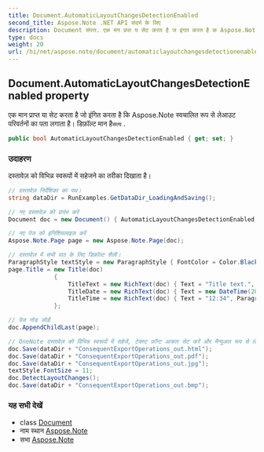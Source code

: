 ```yaml
---
title: Document.AutomaticLayoutChangesDetectionEnabled
second_title: Aspose.Note .NET API संदर्भ के लिए
description: Document संपत्त. एक मन प्रप्त य सेट करत है ज इंगत करत है क Aspose.Note स्वचलत रूप से लेआउट परवर्तनं क पत लगत है डफ़ल्ट मन हैसत्य .
type: docs
weight: 20
url: /hi/net/aspose.note/document/automaticlayoutchangesdetectionenabled/
---
```

## Document.AutomaticLayoutChangesDetectionEnabled property

एक मान प्राप्त या सेट करता है जो इंगित करता है कि Aspose.Note स्वचालित रूप से लेआउट परिवर्तनों का पता लगाता है। डिफ़ॉल्ट मान है`सत्य` .

```csharp
public bool AutomaticLayoutChangesDetectionEnabled { get; set; }
```

### उदाहरण

दस्तावेज़ को विभिन्न स्वरूपों में सहेजने का तरीका दिखाता है।

```csharp
// दस्तावेज़ निर्देशिका का पथ।
string dataDir = RunExamples.GetDataDir_LoadingAndSaving();

// नए दस्तावेज़ को प्रारंभ करें
Document doc = new Document() { AutomaticLayoutChangesDetectionEnabled = false };

// नए पेज को इनिशियलाइज़ करें
Aspose.Note.Page page = new Aspose.Note.Page(doc);

// दस्तावेज़ में सभी पाठ के लिए डिफ़ॉल्ट शैली।
ParagraphStyle textStyle = new ParagraphStyle { FontColor = Color.Black, FontName = "Arial", FontSize = 10 };
page.Title = new Title(doc)
             {
                 TitleText = new RichText(doc) { Text = "Title text.", ParagraphStyle = textStyle },
                 TitleDate = new RichText(doc) { Text = new DateTime(2011, 11, 11).ToString("D", CultureInfo.InvariantCulture), ParagraphStyle = textStyle },
                 TitleTime = new RichText(doc) { Text = "12:34", ParagraphStyle = textStyle }
             };

// पेज नोड जोड़ें
doc.AppendChildLast(page);

// OneNote दस्तावेज़ को विभिन्न स्वरूपों में सहेजें, टेक्स्ट फ़ॉन्ट आकार सेट करें और मैन्युअल रूप से लेआउट परिवर्तनों का पता लगाएं।
doc.Save(dataDir + "ConsequentExportOperations_out.html");            
doc.Save(dataDir + "ConsequentExportOperations_out.pdf");            
doc.Save(dataDir + "ConsequentExportOperations_out.jpg");            
textStyle.FontSize = 11;           
doc.DetectLayoutChanges();            
doc.Save(dataDir + "ConsequentExportOperations_out.bmp");
```

### यह सभी देखें

* class [Document](../)
* नाम स्थान [Aspose.Note](../../document/)
* सभा [Aspose.Note](../../../)


